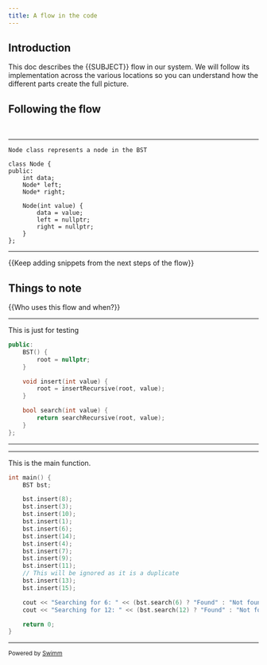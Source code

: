 ```yaml
---
title: A flow in the code
---
```

## Introduction

This doc describes the {{SUBJECT}} flow in our system. We will follow its implementation across the various locations so you can understand how the different parts create the full picture.

## Following the flow

&nbsp;

<SwmSnippet path="/bst.cpp" line="5">

---

```
Node class represents a node in the BST
```

```
class Node {
public:
    int data;
    Node* left;
    Node* right;

    Node(int value) {
        data = value;
        left = nullptr;
        right = nullptr;
    }
};
```

---

</SwmSnippet>

{{Keep adding snippets from the next steps of the flow}}

## Things to note

{{Who uses this flow and when?}}

<SwmSnippet path="/bst.cpp" line="51">

---

This is just for testing

```c++
public:
    BST() {
        root = nullptr;
    }

    void insert(int value) {
        root = insertRecursive(root, value);
    }

    bool search(int value) {
        return searchRecursive(root, value);
    }
};
```

---

</SwmSnippet>

<SwmSnippet path="/bst.cpp" line="65">

---

This is the main function.

```c++
int main() {
    BST bst;

    bst.insert(8);
    bst.insert(3);
    bst.insert(10);
    bst.insert(1);
    bst.insert(6);
    bst.insert(14);
    bst.insert(4);
    bst.insert(7);
    bst.insert(9);
    bst.insert(11);
    // This will be ignored as it is a duplicate
    bst.insert(13);
    bst.insert(15);

    cout << "Searching for 6: " << (bst.search(6) ? "Found" : "Not found") << endl;
    cout << "Searching for 12: " << (bst.search(12) ? "Found" : "Not found") << endl;

    return 0;
}
```

---

</SwmSnippet>

<SwmMeta version="3.0.0" repo-id="Z2l0aHViJTNBJTNBc3dpbW0tdGVzdCUzQSUzQW1kLW11YmluLWhhc2Fu" repo-name="swimm-test"><sup>Powered by [Swimm](https://app.swimm.io/)</sup></SwmMeta>
